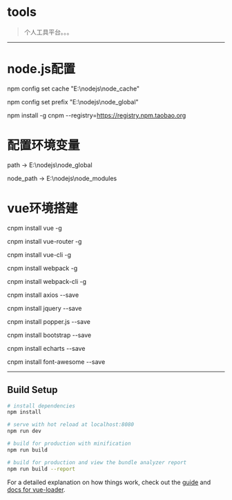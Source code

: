 # tools

> 个人工具平台。。。

---

# node.js配置
npm config set cache "E:\nodejs\node_cache"

npm config set prefix "E:\nodejs\node_global"

npm install -g cnpm --registry=https://registry.npm.taobao.org

# 配置环境变量

path -> E:\nodejs\node_global

node_path -> E:\nodejs\node_modules

# vue环境搭建

cnpm install vue -g

cnpm install vue-router -g

cnpm install vue-cli -g

cnpm install webpack -g

cnpm install webpack-cli -g

cnpm install axios --save

cnpm install jquery --save

cnpm install popper.js --save

cnpm install bootstrap --save

cnpm install echarts --save

cnpm install font-awesome --save

---

## Build Setup

``` bash
# install dependencies
npm install

# serve with hot reload at localhost:8080
npm run dev

# build for production with minification
npm run build

# build for production and view the bundle analyzer report
npm run build --report
```

For a detailed explanation on how things work, check out the [guide](http://vuejs-templates.github.io/webpack/) and [docs for vue-loader](http://vuejs.github.io/vue-loader).
